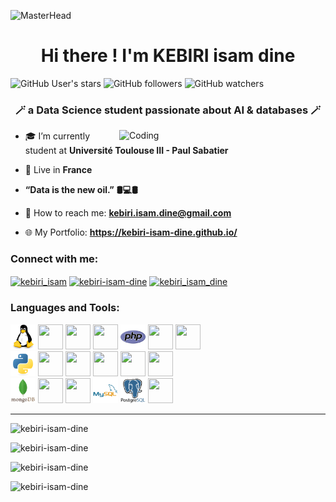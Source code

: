 ![MasterHead](https://media.licdn.com/dms/image/C4E16AQGX8WbmX_3FTA/profile-displaybackgroundimage-shrink_350_1400/0/1668256126636?e=1679529600&v=beta&t=uoahtFWsuEPuidPYQRONI87cpou-EFfEZgo531-6Nbk)

<h1 align="center">Hi there ! I'm KEBIRI isam dine</h1>


![GitHub User's stars](https://img.shields.io/github/stars/kebiri-isam-dine?logo=trustpilot&logoColor=black&style=social)
![GitHub followers](https://img.shields.io/github/followers/kebiri-isam-dine?style=social)
![GitHub watchers](https://img.shields.io/github/watchers/kebiri-isam-dine/kebiri-isam-dine?label=hits&logo=codeigniter&logoColor=black&style=social)
<!--- [![Hits](https://hits.seeyoufarm.com/api/count/incr/badge.svg?url=https%3A%2F%2Fgithub.com%2FKebiri-isam-dine&count_bg=%23A01212&title_bg=%23000000&icon=codeigniter.svg&icon_color=%23FFFFFF&title=hits&edge_flat=false)](https://hits.seeyoufarm.com) -->



<h3 align="center">🪄 a Data Science student passionate about AI & databases 🪄</h3>

<img  align="right" alt="Coding" width="330" src="https://149695847.v2.pressablecdn.com/wp-content/uploads/2018/12/developer-dribbble.gif">

- 🎓 I’m currently student at **Université Toulouse III - Paul Sabatier**

- 📌 Live in **France**

- **“Data is the new oil.”** **🛢💻🛢**

- 📧 How to reach me: **kebiri.isam.dine@gmail.com**

- 🌐 My Portfolio: **<https://kebiri-isam-dine.github.io/>**

<h3 align="left">Connect with me:</h3>
<p align="left">
<a href="https://twitter.com/kebiri_isam" target="blank"><img align="center" src="https://raw.githubusercontent.com/rahuldkjain/github-profile-readme-generator/master/src/images/icons/Social/twitter.svg" alt="kebiri_isam" height="30" width="40" /></a>
<a href="https://linkedin.com/in/kebiri-isam-dine" target="blank"><img align="center" src="https://raw.githubusercontent.com/rahuldkjain/github-profile-readme-generator/master/src/images/icons/Social/linked-in-alt.svg" alt="kebiri-isam-dine" height="30" width="40" /></a>
<a href="https://instagram.com/kebiri_isam_dine" target="blank"><img align="center" src="https://raw.githubusercontent.com/rahuldkjain/github-profile-readme-generator/master/src/images/icons/Social/instagram.svg" alt="kebiri_isam_dine" height="30" width="40" /></a>
</p>

<h3 align="left">Languages and Tools:</h3>
<p align="left">
<a target="_blank" rel="noreferrer"> <img src="https://raw.githubusercontent.com/devicons/devicon/master/icons/linux/linux-original.svg" width="40" height="40"/> </a>
<a target="_blank" rel="noreferrer"> <img src="https://www.vectorlogo.zone/logos/git-scm/git-scm-icon.svg" width="40" height="40"/> </a>  
<a target="_blank" rel="noreferrer"> <img src="https://cdn.simpleicons.org/microsoftoffice" width="40" height="40"/> </a>
<a target="_blank" rel="noreferrer"> <img src="https://cdn.simpleicons.org/powerbi" width="40" height="40"/> </a>
<a  target="_blank" rel="noreferrer"> <img src="https://raw.githubusercontent.com/devicons/devicon/master/icons/php/php-original.svg" width="40" height="40"/> </a>
<a  target="_blank" rel="noreferrer"> <img src="https://cdn.simpleicons.org/html5" width="40" height="40"/> </a>
<a  target="_blank" rel="noreferrer"> <img src="https://cdn.simpleicons.org/css3" width="40" height="40"/> </a> <br>
<a target="_blank" rel="noreferrer"> <img src="https://raw.githubusercontent.com/devicons/devicon/master/icons/python/python-original.svg" width="40" height="40"/> </a>
<a target="_blank" rel="noreferrer"> <img src="https://cdn.simpleicons.org/numpy" width="40" height="40"/> </a>
<a target="_blank" rel="noreferrer"> <img src="https://cdn.simpleicons.org/pandas" width="40" height="40"/> </a>
<a target="_blank" rel="noreferrer"> <img src="https://upload.wikimedia.org/wikipedia/commons/thumb/0/01/Created_with_Matplotlib-logo.svg/2048px-Created_with_Matplotlib-logo.svg.png" width="40" height="40"/> </a>
<a target="_blank" rel="noreferrer"> <img src="https://upload.wikimedia.org/wikipedia/commons/0/05/Scikit_learn_logo_small.svg" width="40" height="40"/> </a>
<a target="_blank" rel="noreferrer"> <img src="https://www.vectorlogo.zone/logos/tensorflow/tensorflow-icon.svg" width="40" height="40"/> </a> <br>
<a target="_blank" rel="noreferrer"> <img src="https://raw.githubusercontent.com/devicons/devicon/master/icons/mongodb/mongodb-original-wordmark.svg" width="40" height="40"/> </a> 
<a target="_blank" rel="noreferrer"> <img src="https://cdn.simpleicons.org/neo4j" width="40" height="40"/> </a>
<a  target="_blank" rel="noreferrer"> <img src="https://cdn.simpleicons.org/oracle" width="40" height="40"/> </a>
<a target="_blank" rel="noreferrer"> <img src="https://raw.githubusercontent.com/devicons/devicon/master/icons/mysql/mysql-original-wordmark.svg" width="40" height="40"/> </a> 
<a target="_blank" rel="noreferrer"> <img src="https://raw.githubusercontent.com/devicons/devicon/master/icons/postgresql/postgresql-original-wordmark.svg" width="40" height="40"/> </a> 
<a target="_blank" rel="noreferrer"> <img src="https://www.vectorlogo.zone/logos/sqlite/sqlite-icon.svg" width="40" height="40"/> </a> 
</p>

<hr/>

<p><img src="https://github-profile-summary-cards.vercel.app/api/cards/profile-details?username=kebiri-isam-dine&theme=radical" alt="kebiri-isam-dine" /></p>

<p><img src="https://github-readme-statsss-five.vercel.app/api?username=kebiri-isam-dine&show_icons=true&locale=en&theme=radical" alt="kebiri-isam-dine" /></p>

<p><img src="https://github-readme-streak-stats.herokuapp.com/?user=kebiri-isam-dine&theme=radical" alt="kebiri-isam-dine" /></p>
  
<p><img src="https://github-readme-statsss-five.vercel.app/api/top-langs?username=kebiri-isam-dine&show_icons=true&locale=en&layout=compact&theme=radical" alt="kebiri-isam-dine" /></p>
